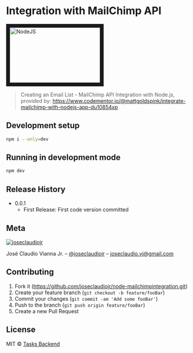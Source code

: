 # Integration with MailChimp API

<a href="https://nodejs.org/en/" target="_blank"><img src="https://nodejs.org/static/images/logo.png" alt="NodeJS" width="245" height="150" border="10"/></a>

> Creating an Email List - MailChimp API Integration with Node.js, provided by: https://www.codementor.io/@mattgoldspink/integrate-mailchimp-with-nodejs-app-du10854xp

## Development setup

```sh
npm i --only=dev
```

## Running in development mode

```sh
npm dev
```

## Release History

- 0.0.1
  - First Release: First code version committed

## Meta

[![joseclaudiojr][juca-image]][linkedin-url]

José Claudio Vianna Jr. – [@joseclaudiojr](https://www.linkedin.com/in/joseclaudiojr/) – joseclaudio.vj@gmail.com

## Contributing

1. Fork it (<https://github.com/joseclaudiojr/node-mailchimpintegration.git>)
2. Create your feature branch (`git checkout -b feature/fooBar`)
3. Commit your changes (`git commit -am 'Add some fooBar'`)
4. Push to the branch (`git push origin feature/fooBar`)
5. Create a new Pull Request

## License

MIT © [Tasks Backend](https://github.com/joseclaudiojr/node-mailchimpintegration/blob/master/LICENSE)

<!-- Markdown link & img dfn's -->

[juca-image]: https://media-exp1.licdn.com/dms/image/C4D03AQHVduySNv8pCg/profile-displayphoto-shrink_200_200/0?e=1597276800&v=beta&t=tygSSKj0ZEDfnE2HmxPADlyi6YCurk_j1hmiL3zio00
[linkedin-url]: https://www.linkedin.com/in/joseclaudiojr/
